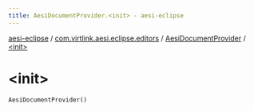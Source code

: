 ```yaml
---
title: AesiDocumentProvider.<init> - aesi-eclipse
---
```


[aesi-eclipse](../../index.html) / [com.virtlink.aesi.eclipse.editors](../index.html) / [AesiDocumentProvider](index.html) / [&lt;init&gt;](.)

# &lt;init&gt;

`AesiDocumentProvider()`
